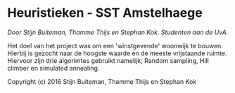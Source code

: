 Heuristieken - SST Amstelhaege
==============
*Door Stijn Buiteman, Thamme Thijs en Stephan Kok. Studenten aan de UvA.*

Het doel van het project was om een 'winstgevende' woonwijk te bouwen. Hierbij
is gezocht naar de hoogste waarde en de meeste vrijstaande ruimte. Hiervoor 
zijn drie algorimtes gebruikt namelijk; Random sampling, Hill climber en 
simulated annealing.

Copyright (c) 2016 Stijn Buiteman, Thamme Thijs en Stephan Kok
